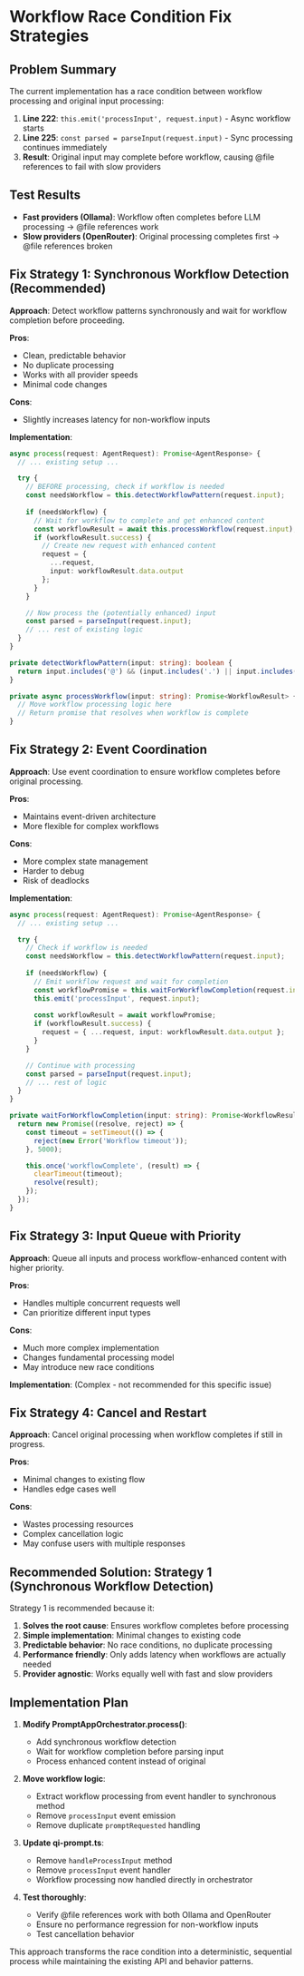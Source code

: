 # Workflow Race Condition Fix Strategies

## Problem Summary

The current implementation has a race condition between workflow processing and original input processing:

1. **Line 222**: `this.emit('processInput', request.input)` - Async workflow starts
2. **Line 225**: `const parsed = parseInput(request.input)` - Sync processing continues immediately
3. **Result**: Original input may complete before workflow, causing @file references to fail with slow providers

## Test Results

- **Fast providers (Ollama)**: Workflow often completes before LLM processing → @file references work
- **Slow providers (OpenRouter)**: Original processing completes first → @file references broken

## Fix Strategy 1: Synchronous Workflow Detection (Recommended)

**Approach**: Detect workflow patterns synchronously and wait for workflow completion before proceeding.

**Pros**:
- Clean, predictable behavior
- No duplicate processing
- Works with all provider speeds
- Minimal code changes

**Cons**:
- Slightly increases latency for non-workflow inputs

**Implementation**:
```typescript
async process(request: AgentRequest): Promise<AgentResponse> {
  // ... existing setup ...

  try {
    // BEFORE processing, check if workflow is needed
    const needsWorkflow = this.detectWorkflowPattern(request.input);
    
    if (needsWorkflow) {
      // Wait for workflow to complete and get enhanced content
      const workflowResult = await this.processWorkflow(request.input);
      if (workflowResult.success) {
        // Create new request with enhanced content
        request = {
          ...request,
          input: workflowResult.data.output
        };
      }
    }

    // Now process the (potentially enhanced) input
    const parsed = parseInput(request.input);
    // ... rest of existing logic
  }
}

private detectWorkflowPattern(input: string): boolean {
  return input.includes('@') && (input.includes('.') || input.includes('/'));
}

private async processWorkflow(input: string): Promise<WorkflowResult> {
  // Move workflow processing logic here
  // Return promise that resolves when workflow is complete
}
```

## Fix Strategy 2: Event Coordination

**Approach**: Use event coordination to ensure workflow completes before original processing.

**Pros**:
- Maintains event-driven architecture
- More flexible for complex workflows

**Cons**:
- More complex state management
- Harder to debug
- Risk of deadlocks

**Implementation**:
```typescript
async process(request: AgentRequest): Promise<AgentResponse> {
  // ... existing setup ...

  try {
    // Check if workflow is needed
    const needsWorkflow = this.detectWorkflowPattern(request.input);
    
    if (needsWorkflow) {
      // Emit workflow request and wait for completion
      const workflowPromise = this.waitForWorkflowCompletion(request.input);
      this.emit('processInput', request.input);
      
      const workflowResult = await workflowPromise;
      if (workflowResult.success) {
        request = { ...request, input: workflowResult.data.output };
      }
    }

    // Continue with processing
    const parsed = parseInput(request.input);
    // ... rest of logic
  }
}

private waitForWorkflowCompletion(input: string): Promise<WorkflowResult> {
  return new Promise((resolve, reject) => {
    const timeout = setTimeout(() => {
      reject(new Error('Workflow timeout'));
    }, 5000);

    this.once('workflowComplete', (result) => {
      clearTimeout(timeout);
      resolve(result);
    });
  });
}
```

## Fix Strategy 3: Input Queue with Priority

**Approach**: Queue all inputs and process workflow-enhanced content with higher priority.

**Pros**:
- Handles multiple concurrent requests well
- Can prioritize different input types

**Cons**:
- Much more complex implementation
- Changes fundamental processing model
- May introduce new race conditions

**Implementation**: (Complex - not recommended for this specific issue)

## Fix Strategy 4: Cancel and Restart

**Approach**: Cancel original processing when workflow completes if still in progress.

**Pros**:
- Minimal changes to existing flow
- Handles edge cases well

**Cons**:
- Wastes processing resources
- Complex cancellation logic
- May confuse users with multiple responses

## Recommended Solution: Strategy 1 (Synchronous Workflow Detection)

Strategy 1 is recommended because it:

1. **Solves the root cause**: Ensures workflow completes before processing
2. **Simple implementation**: Minimal changes to existing code
3. **Predictable behavior**: No race conditions, no duplicate processing
4. **Performance friendly**: Only adds latency when workflows are actually needed
5. **Provider agnostic**: Works equally well with fast and slow providers

## Implementation Plan

1. **Modify PromptAppOrchestrator.process()**:
   - Add synchronous workflow detection
   - Wait for workflow completion before parsing input
   - Process enhanced content instead of original

2. **Move workflow logic**:
   - Extract workflow processing from event handler to synchronous method
   - Remove `processInput` event emission
   - Remove duplicate `promptRequested` handling

3. **Update qi-prompt.ts**:
   - Remove `handleProcessInput` method
   - Remove `processInput` event handler
   - Workflow processing now handled directly in orchestrator

4. **Test thoroughly**:
   - Verify @file references work with both Ollama and OpenRouter
   - Ensure no performance regression for non-workflow inputs
   - Test cancellation behavior

This approach transforms the race condition into a deterministic, sequential process while maintaining the existing API and behavior patterns.
